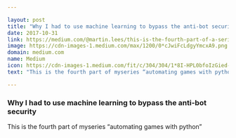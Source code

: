 ```yaml
---

layout: post
title: "Why I had to use machine learning to bypass the anti-bot security"
date: 2017-10-31
link: https://medium.com/@martin.lees/this-is-the-fourth-part-of-a-series-automating-games-with-python-38013c7f070b?source=rss------machine_learning-5
image: https://cdn-images-1.medium.com/max/1200/0*cJwiFcLdgyYmcxA9.png
domain: medium.com
name: Medium
icon: https://cdn-images-1.medium.com/fit/c/304/304/1*8I-HPL0bfoIzGied-dzOvA.png
text: "This is the fourth part of myseries “automating games with python”"

---
```


### Why I had to use machine learning to bypass the anti-bot security

This is the fourth part of myseries “automating games with python”